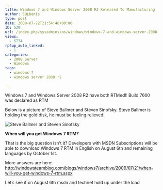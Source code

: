 ```yaml
---
title: Windows 7 and Windows Server 2008 R2 Released To Manufacturing
author: SQLDenis
type: post
date: 2009-07-22T21:54:48+00:00
ID: 520
url: /index.php/sysadmins/os/windows/windows-7-and-windows-server-2008-r2-rel/
views:
  - 5774
rp4wp_auto_linked:
  - 1
categories:
  - 2008 Server
  - Windows
tags:
  - windows 7
  - windows server 2008 r2

---
```

Windows 7 and Windows Server 2008 R2 have both RTMed!! Build 7600 was declared as RTM

Below is a picture of Steve Ballmer and Steven Sinofsky. Steve Ballmer is holding the gold disk, he must be feeling relieved.

![Steve Ballmer and Steven Sinofsky][1]



**When will you get Windows 7 RTM?**
  
That is the big question isn&#8217;t it? Developers with MSDN Subscriptions will be able to download Windows 7 RTM in English on August 6th and remaining languages by October 1st.
  
More answers are here: http://windowsteamblog.com/blogs/windows7/archive/2009/07/21/when-will-you-get-windows-7-rtm.aspx

Let&#8217;s see if on August 6th msdn and technet hold up under the load

 [1]: http://imgur.com/1wXCH.png